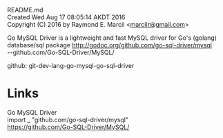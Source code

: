README.md  
Created Wed Aug 17 08:05:14 AKDT 2016  
Copyright (C) 2016 by Raymond E. Marcil &lt;marcilr@gmail.com&gt;  


Go MySQL Driver is a lightweight and fast MySQL driver for Go's
(golang) database/sql package
http://godoc.org/github.com/go-sql-driver/mysql  
--github.com/Go-SQL-Driver/MySQL/  

github:  git-dev-lang-go-mysql-go-sql-driver  


Links  
=====  
Go MySQL Driver  
import _ "github.com/go-sql-driver/mysql"  
https://github.com/Go-SQL-Driver/MySQL/  
